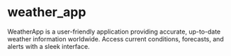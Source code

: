 # weather_app
WeatherApp is a user-friendly application providing accurate, up-to-date weather information worldwide. Access current conditions, forecasts, and alerts with a sleek interface.
